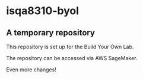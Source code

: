 # isqa8310-byol
## A temporary repository
This repository is set up for the Build Your Own Lab.

The repository can be accessed via AWS SageMaker.

Even more changes!
